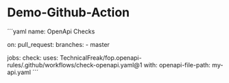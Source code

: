 # Demo-Github-Action

´´´yaml
name: OpenApi Checks

on:
  pull_request:
    branches:
      - master

jobs:
  check:
    uses: TechnicalFreak/fop.openapi-rules/.github/workflows/check-openapi.yaml@1
    with:
      openapi-file-path: my-api.yaml
´´´
